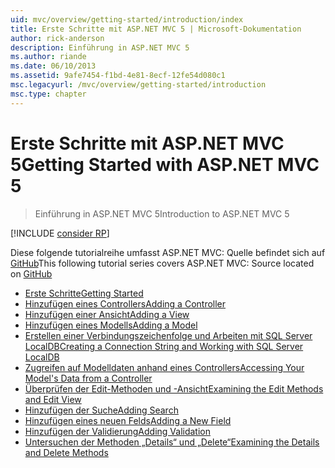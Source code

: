 ```yaml
---
uid: mvc/overview/getting-started/introduction/index
title: Erste Schritte mit ASP.NET MVC 5 | Microsoft-Dokumentation
author: rick-anderson
description: Einführung in ASP.NET MVC 5
ms.author: riande
ms.date: 06/10/2013
ms.assetid: 9afe7454-f1bd-4e81-8ecf-12fe54d080c1
msc.legacyurl: /mvc/overview/getting-started/introduction
msc.type: chapter
---
```

<a name="getting-started-with-aspnet-mvc-5"></a><span data-ttu-id="6f15d-103">Erste Schritte mit ASP.NET MVC 5</span><span class="sxs-lookup"><span data-stu-id="6f15d-103">Getting Started with ASP.NET MVC 5</span></span>
====================
> <span data-ttu-id="6f15d-104">Einführung in ASP.NET MVC 5</span><span class="sxs-lookup"><span data-stu-id="6f15d-104">Introduction to ASP.NET MVC 5</span></span>

[!INCLUDE [consider RP](../../../../includes/razor.md)]

<span data-ttu-id="6f15d-105">Diese folgende tutorialreihe umfasst ASP.NET MVC: Quelle befindet sich auf [GitHub](https://github.com/aspnet/AspNetDocs/tree/master/aspnet/mvc/overview/getting-started/introduction/sample/MvcMovie/MvcMovie)</span><span class="sxs-lookup"><span data-stu-id="6f15d-105">This following tutorial series covers ASP.NET MVC: Source located on [GitHub](https://github.com/aspnet/AspNetDocs/tree/master/aspnet/mvc/overview/getting-started/introduction/sample/MvcMovie/MvcMovie)</span></span>

- [<span data-ttu-id="6f15d-106">Erste Schritte</span><span class="sxs-lookup"><span data-stu-id="6f15d-106">Getting Started</span></span>](getting-started.md)
- [<span data-ttu-id="6f15d-107">Hinzufügen eines Controllers</span><span class="sxs-lookup"><span data-stu-id="6f15d-107">Adding a Controller</span></span>](adding-a-controller.md)
- [<span data-ttu-id="6f15d-108">Hinzufügen einer Ansicht</span><span class="sxs-lookup"><span data-stu-id="6f15d-108">Adding a View</span></span>](adding-a-view.md)
- [<span data-ttu-id="6f15d-109">Hinzufügen eines Modells</span><span class="sxs-lookup"><span data-stu-id="6f15d-109">Adding a Model</span></span>](adding-a-model.md)
- [<span data-ttu-id="6f15d-110">Erstellen einer Verbindungszeichenfolge und Arbeiten mit SQL Server LocalDB</span><span class="sxs-lookup"><span data-stu-id="6f15d-110">Creating a Connection String and Working with SQL Server LocalDB</span></span>](creating-a-connection-string.md)
- [<span data-ttu-id="6f15d-111">Zugreifen auf Modelldaten anhand eines Controllers</span><span class="sxs-lookup"><span data-stu-id="6f15d-111">Accessing Your Model's Data from a Controller</span></span>](accessing-your-models-data-from-a-controller.md)
- [<span data-ttu-id="6f15d-112">Überprüfen der Edit-Methoden und -Ansicht</span><span class="sxs-lookup"><span data-stu-id="6f15d-112">Examining the Edit Methods and Edit View</span></span>](examining-the-edit-methods-and-edit-view.md)
- [<span data-ttu-id="6f15d-113">Hinzufügen der Suche</span><span class="sxs-lookup"><span data-stu-id="6f15d-113">Adding Search</span></span>](adding-search.md)
- [<span data-ttu-id="6f15d-114">Hinzufügen eines neuen Felds</span><span class="sxs-lookup"><span data-stu-id="6f15d-114">Adding a New Field</span></span>](adding-a-new-field.md)
- [<span data-ttu-id="6f15d-115">Hinzufügen der Validierung</span><span class="sxs-lookup"><span data-stu-id="6f15d-115">Adding Validation</span></span>](adding-validation.md)
- [<span data-ttu-id="6f15d-116">Untersuchen der Methoden „Details“ und „Delete“</span><span class="sxs-lookup"><span data-stu-id="6f15d-116">Examining the Details and Delete Methods</span></span>](examining-the-details-and-delete-methods.md)
